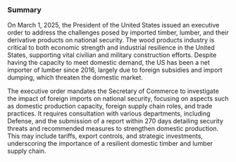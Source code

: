 ### Summary

On March 1, 2025, the President of the United States issued an executive order to address the challenges posed by imported timber, lumber, and their derivative products on national security. The wood products industry is critical to both economic strength and industrial resilience in the United States, supporting vital civilian and military construction efforts. Despite having the capacity to meet domestic demand, the US has been a net importer of lumber since 2016, largely due to foreign subsidies and import dumping, which threaten the domestic market.

The executive order mandates the Secretary of Commerce to investigate the impact of foreign imports on national security, focusing on aspects such as domestic production capacity, foreign supply chain roles, and trade practices. It requires consultation with various departments, including Defense, and the submission of a report within 270 days detailing security threats and recommended measures to strengthen domestic production. This may include tariffs, export controls, and strategic investments, underscoring the importance of a resilient domestic timber and lumber supply chain.